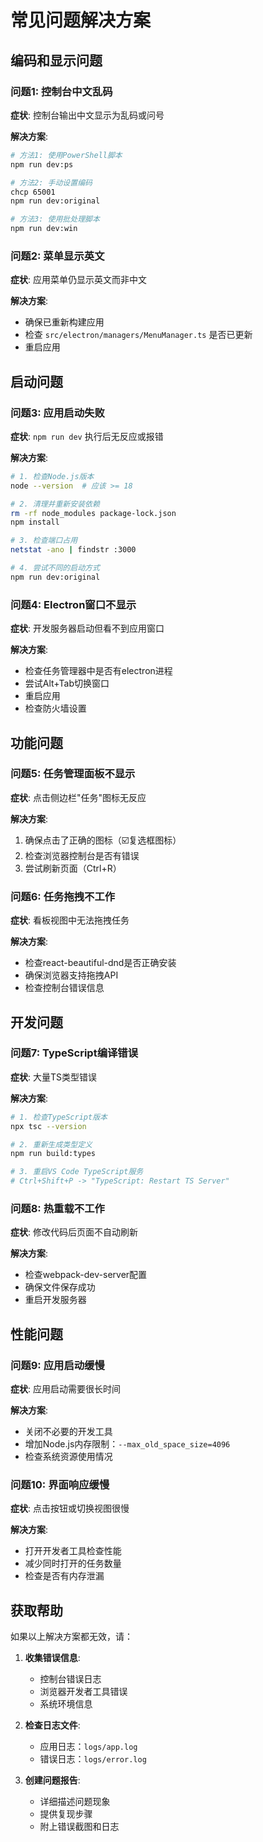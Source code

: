 # 常见问题解决方案

## 编码和显示问题

### 问题1: 控制台中文乱码
**症状**: 控制台输出中文显示为乱码或问号

**解决方案**:
```bash
# 方法1: 使用PowerShell脚本
npm run dev:ps

# 方法2: 手动设置编码
chcp 65001
npm run dev:original

# 方法3: 使用批处理脚本
npm run dev:win
```

### 问题2: 菜单显示英文
**症状**: 应用菜单仍显示英文而非中文

**解决方案**: 
- 确保已重新构建应用
- 检查 `src/electron/managers/MenuManager.ts` 是否已更新
- 重启应用

## 启动问题

### 问题3: 应用启动失败
**症状**: `npm run dev` 执行后无反应或报错

**解决方案**:
```bash
# 1. 检查Node.js版本
node --version  # 应该 >= 18

# 2. 清理并重新安装依赖
rm -rf node_modules package-lock.json
npm install

# 3. 检查端口占用
netstat -ano | findstr :3000

# 4. 尝试不同的启动方式
npm run dev:original
```

### 问题4: Electron窗口不显示
**症状**: 开发服务器启动但看不到应用窗口

**解决方案**:
- 检查任务管理器中是否有electron进程
- 尝试Alt+Tab切换窗口
- 重启应用
- 检查防火墙设置

## 功能问题

### 问题5: 任务管理面板不显示
**症状**: 点击侧边栏"任务"图标无反应

**解决方案**:
1. 确保点击了正确的图标（☑️复选框图标）
2. 检查浏览器控制台是否有错误
3. 尝试刷新页面（Ctrl+R）

### 问题6: 任务拖拽不工作
**症状**: 看板视图中无法拖拽任务

**解决方案**:
- 检查react-beautiful-dnd是否正确安装
- 确保浏览器支持拖拽API
- 检查控制台错误信息

## 开发问题

### 问题7: TypeScript编译错误
**症状**: 大量TS类型错误

**解决方案**:
```bash
# 1. 检查TypeScript版本
npx tsc --version

# 2. 重新生成类型定义
npm run build:types

# 3. 重启VS Code TypeScript服务
# Ctrl+Shift+P -> "TypeScript: Restart TS Server"
```

### 问题8: 热重载不工作
**症状**: 修改代码后页面不自动刷新

**解决方案**:
- 检查webpack-dev-server配置
- 确保文件保存成功
- 重启开发服务器

## 性能问题

### 问题9: 应用启动缓慢
**症状**: 应用启动需要很长时间

**解决方案**:
- 关闭不必要的开发工具
- 增加Node.js内存限制：`--max_old_space_size=4096`
- 检查系统资源使用情况

### 问题10: 界面响应缓慢
**症状**: 点击按钮或切换视图很慢

**解决方案**:
- 打开开发者工具检查性能
- 减少同时打开的任务数量
- 检查是否有内存泄漏

## 获取帮助

如果以上解决方案都无效，请：

1. **收集错误信息**:
   - 控制台错误日志
   - 浏览器开发者工具错误
   - 系统环境信息

2. **检查日志文件**:
   - 应用日志：`logs/app.log`
   - 错误日志：`logs/error.log`

3. **创建问题报告**:
   - 详细描述问题现象
   - 提供复现步骤
   - 附上错误截图和日志